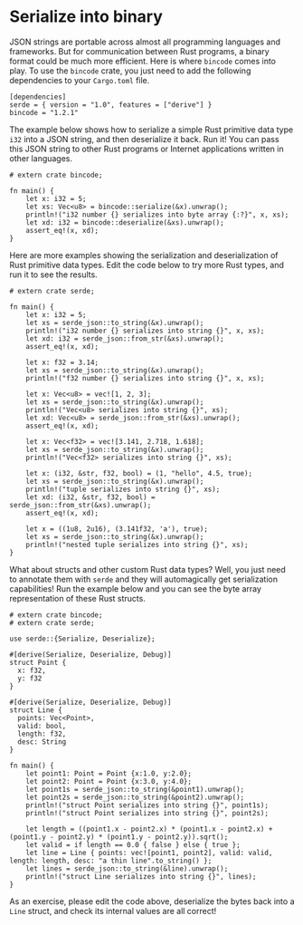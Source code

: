 # Serialize into binary

JSON strings are portable across almost all programming languages and frameworks. But for communication between Rust programs, a binary format could be much more efficient. Here is where `bincode` comes into play. To use the `bincode` crate, you just need to add the following dependencies to your `Cargo.toml` file.

```
[dependencies]
serde = { version = "1.0", features = ["derive"] }
bincode = "1.2.1"
```

The example below shows how to serialize a simple Rust primitive data type `i32` into a JSON string, and then deserialize it back. Run it! You can pass this JSON string to other Rust programs or Internet applications written in other languages.

```rust,editable
# extern crate bincode;

fn main() {
    let x: i32 = 5;
    let xs: Vec<u8> = bincode::serialize(&x).unwrap();
    println!("i32 number {} serializes into byte array {:?}", x, xs);
    let xd: i32 = bincode::deserialize(&xs).unwrap();
    assert_eq!(x, xd);
}
```

Here are more examples showing the serialization and deserialization of Rust primitive data types. Edit the code below to try more Rust types, and run it to see the results.

```rust,editable
# extern crate serde;

fn main() {
    let x: i32 = 5;
    let xs = serde_json::to_string(&x).unwrap();
    println!("i32 number {} serializes into string {}", x, xs);
    let xd: i32 = serde_json::from_str(&xs).unwrap();
    assert_eq!(x, xd);

    let x: f32 = 3.14;
    let xs = serde_json::to_string(&x).unwrap();
    println!("f32 number {} serializes into string {}", x, xs);

    let x: Vec<u8> = vec![1, 2, 3];
    let xs = serde_json::to_string(&x).unwrap();
    println!("Vec<u8> serializes into string {}", xs);
    let xd: Vec<u8> = serde_json::from_str(&xs).unwrap();
    assert_eq!(x, xd);

    let x: Vec<f32> = vec![3.141, 2.718, 1.618];
    let xs = serde_json::to_string(&x).unwrap();
    println!("Vec<f32> serializes into string {}", xs);
    
    let x: (i32, &str, f32, bool) = (1, "hello", 4.5, true);
    let xs = serde_json::to_string(&x).unwrap();
    println!("tuple serializes into string {}", xs);
    let xd: (i32, &str, f32, bool) = serde_json::from_str(&xs).unwrap();
    assert_eq!(x, xd);

    let x = ((1u8, 2u16), (3.141f32, 'a'), true);
    let xs = serde_json::to_string(&x).unwrap();
    println!("nested tuple serializes into string {}", xs);
}
```

What about structs and other custom Rust data types? Well, you just need to annotate them with `serde` and they will automagically get serialization capabilities! Run the example below and you can see the byte array representation of these Rust structs.

```rust,editable
# extern crate bincode;
# extern crate serde;

use serde::{Serialize, Deserialize};

#[derive(Serialize, Deserialize, Debug)]
struct Point {
  x: f32,
  y: f32
}

#[derive(Serialize, Deserialize, Debug)]
struct Line {
  points: Vec<Point>,
  valid: bool,
  length: f32,
  desc: String
}

fn main() {
    let point1: Point = Point {x:1.0, y:2.0};
    let point2: Point = Point {x:3.0, y:4.0};
    let point1s = serde_json::to_string(&point1).unwrap();
    let point2s = serde_json::to_string(&point2).unwrap();
    println!("struct Point serializes into string {}", point1s);
    println!("struct Point serializes into string {}", point2s);

    let length = ((point1.x - point2.x) * (point1.x - point2.x) + (point1.y - point2.y) * (point1.y - point2.y)).sqrt();
    let valid = if length == 0.0 { false } else { true };
    let line = Line { points: vec![point1, point2], valid: valid, length: length, desc: "a thin line".to_string() };
    let lines = serde_json::to_string(&line).unwrap();
    println!("struct Line serializes into string {}", lines);
}
```

As an exercise, please edit the code above, deserialize the bytes back into a `Line` struct, and check its internal values are all correct!

